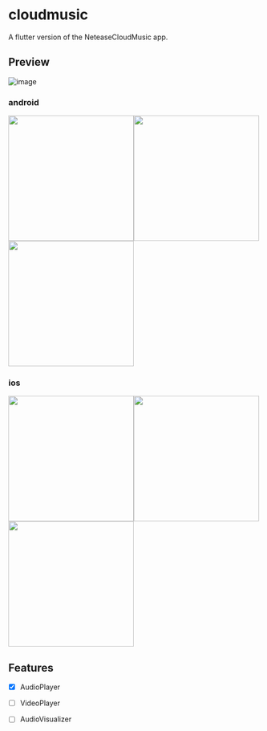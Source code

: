 # cloudmusic

A flutter version of the NeteaseCloudMusic app.

## Preview  
![image](https://github.com/o1298098/Flutter-CloudMusic/blob/master/Screenshot/Screenshot.gif)  
### android  
<img src="https://github.com/o1298098/Flutter-CloudMusic/blob/master/Screenshot/droid01.jpg" width="250"><img src="https://github.com/o1298098/Flutter-CloudMusic/blob/master/Screenshot/droid02.jpg" width="250"><img src="https://github.com/o1298098/Flutter-CloudMusic/blob/master/Screenshot/droid03.jpg" width="250">  
### ios  
<img src="https://github.com/o1298098/Flutter-CloudMusic/blob/master/Screenshot/ios01.PNG" width="250"><img src="https://github.com/o1298098/Flutter-CloudMusic/blob/master/Screenshot/ios02.PNG" width="250"><img src="https://github.com/o1298098/Flutter-CloudMusic/blob/master/Screenshot/ios03.PNG" width="250">  
## Features  
- [x] AudioPlayer  
- [ ] VideoPlayer
- [ ] AudioVisualizer


